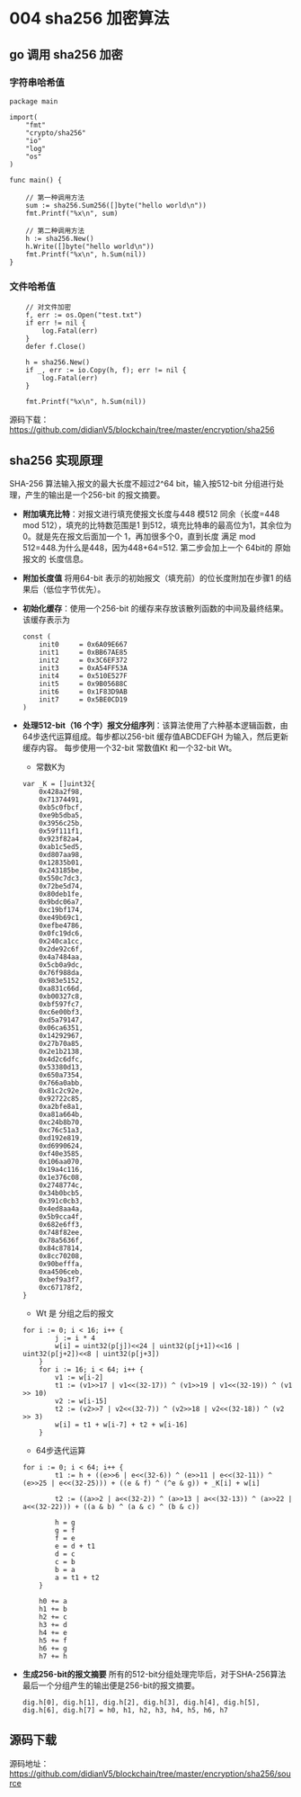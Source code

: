# 004 sha256 加密算法

## go 调用 sha256 加密

### 字符串哈希值

```
package main

import(
	"fmt"
	"crypto/sha256"
	"io"
	"log"
	"os"
)

func main() {

	// 第一种调用方法
	sum := sha256.Sum256([]byte("hello world\n"))
	fmt.Printf("%x\n", sum)

	// 第二种调用方法
	h := sha256.New()
	h.Write([]byte("hello world\n"))
	fmt.Printf("%x\n", h.Sum(nil))
}
```

### 文件哈希值

```
    // 对文件加密
	f, err := os.Open("test.txt")
	if err != nil {
		log.Fatal(err)
	}
	defer f.Close()

	h = sha256.New()
	if _, err := io.Copy(h, f); err != nil {
		log.Fatal(err)
	}

	fmt.Printf("%x\n", h.Sum(nil))
```

源码下载：https://github.com/didianV5/blockchain/tree/master/encryption/sha256

## sha256 实现原理

SHA-256 算法输入报文的最大长度不超过2^64 bit，输入按512-bit 分组进行处理，产生的输出是一个256-bit 的报文摘要。

* **附加填充比特**：对报文进行填充使报文长度与448 模512 同余（长度=448 mod 512），填充的比特数范围是1 到512，填充比特串的最高位为1，其余位为0。就是先在报文后面加一个 1，再加很多个0，直到长度 满足 mod 512=448.为什么是448，因为448+64=512. 第二步会加上一个 64bit的 原始报文的 长度信息。

* **附加长度值** 将用64-bit 表示的初始报文（填充前）的位长度附加在步骤1 的结果后（低位字节优先）。

* **初始化缓存**：使用一个256-bit 的缓存来存放该散列函数的中间及最终结果。 该缓存表示为

    ```
    const (
    	init0     = 0x6A09E667
    	init1     = 0xBB67AE85
    	init2     = 0x3C6EF372
    	init3     = 0xA54FF53A
    	init4     = 0x510E527F
    	init5     = 0x9B05688C
    	init6     = 0x1F83D9AB
    	init7     = 0x5BE0CD19
    )
    ```
*  **处理512-bit（16 个字）报文分组序列**：该算法使用了六种基本逻辑函数，由64步迭代运算组成。每步都以256-bit 缓存值ABCDEFGH 为输入，然后更新缓存内容。 每步使用一个32-bit 常数值Kt 和一个32-bit Wt。 

    * 常数K为

    ```
    var _K = []uint32{
    	0x428a2f98,
    	0x71374491,
    	0xb5c0fbcf,
    	0xe9b5dba5,
    	0x3956c25b,
    	0x59f111f1,
    	0x923f82a4,
    	0xab1c5ed5,
    	0xd807aa98,
    	0x12835b01,
    	0x243185be,
    	0x550c7dc3,
    	0x72be5d74,
    	0x80deb1fe,
    	0x9bdc06a7,
    	0xc19bf174,
    	0xe49b69c1,
    	0xefbe4786,
    	0x0fc19dc6,
    	0x240ca1cc,
    	0x2de92c6f,
    	0x4a7484aa,
    	0x5cb0a9dc,
    	0x76f988da,
    	0x983e5152,
    	0xa831c66d,
    	0xb00327c8,
    	0xbf597fc7,
    	0xc6e00bf3,
    	0xd5a79147,
    	0x06ca6351,
    	0x14292967,
    	0x27b70a85,
    	0x2e1b2138,
    	0x4d2c6dfc,
    	0x53380d13,
    	0x650a7354,
    	0x766a0abb,
    	0x81c2c92e,
    	0x92722c85,
    	0xa2bfe8a1,
    	0xa81a664b,
    	0xc24b8b70,
    	0xc76c51a3,
    	0xd192e819,
    	0xd6990624,
    	0xf40e3585,
    	0x106aa070,
    	0x19a4c116,
    	0x1e376c08,
    	0x2748774c,
    	0x34b0bcb5,
    	0x391c0cb3,
    	0x4ed8aa4a,
    	0x5b9cca4f,
    	0x682e6ff3,
    	0x748f82ee,
    	0x78a5636f,
    	0x84c87814,
    	0x8cc70208,
    	0x90befffa,
    	0xa4506ceb,
    	0xbef9a3f7,
    	0xc67178f2,
    }
    ```

    * Wt 是 分组之后的报文

    ```
    for i := 0; i < 16; i++ {
			j := i * 4
			w[i] = uint32(p[j])<<24 | uint32(p[j+1])<<16 | uint32(p[j+2])<<8 | uint32(p[j+3])
		}
		for i := 16; i < 64; i++ {
			v1 := w[i-2]
			t1 := (v1>>17 | v1<<(32-17)) ^ (v1>>19 | v1<<(32-19)) ^ (v1 >> 10)
			v2 := w[i-15]
			t2 := (v2>>7 | v2<<(32-7)) ^ (v2>>18 | v2<<(32-18)) ^ (v2 >> 3)
			w[i] = t1 + w[i-7] + t2 + w[i-16]
		}

    ```
    
    * 64步迭代运算
    
    ```
    for i := 0; i < 64; i++ {
			t1 := h + ((e>>6 | e<<(32-6)) ^ (e>>11 | e<<(32-11)) ^ (e>>25 | e<<(32-25))) + ((e & f) ^ (^e & g)) + _K[i] + w[i]

			t2 := ((a>>2 | a<<(32-2)) ^ (a>>13 | a<<(32-13)) ^ (a>>22 | a<<(32-22))) + ((a & b) ^ (a & c) ^ (b & c))

			h = g
			g = f
			f = e
			e = d + t1
			d = c
			c = b
			b = a
			a = t1 + t2
		}

		h0 += a
		h1 += b
		h2 += c
		h3 += d
		h4 += e
		h5 += f
		h6 += g
		h7 += h
    ```

* **生成256-bit的报文摘要** 所有的512-bit分组处理完毕后，对于SHA-256算法最后一个分组产生的输出便是256-bit的报文摘要。

    ```
    dig.h[0], dig.h[1], dig.h[2], dig.h[3], dig.h[4], dig.h[5], dig.h[6], dig.h[7] = h0, h1, h2, h3, h4, h5, h6, h7
    ```

## 源码下载

源码地址： https://github.com/didianV5/blockchain/tree/master/encryption/sha256/source


